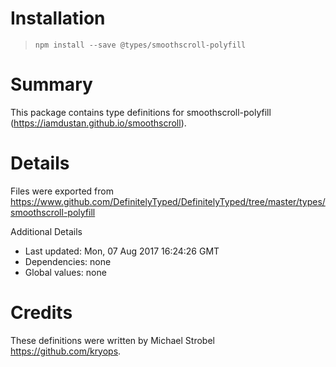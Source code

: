 # Installation
> `npm install --save @types/smoothscroll-polyfill`

# Summary
This package contains type definitions for smoothscroll-polyfill (https://iamdustan.github.io/smoothscroll).

# Details
Files were exported from https://www.github.com/DefinitelyTyped/DefinitelyTyped/tree/master/types/smoothscroll-polyfill

Additional Details
 * Last updated: Mon, 07 Aug 2017 16:24:26 GMT
 * Dependencies: none
 * Global values: none

# Credits
These definitions were written by Michael Strobel <https://github.com/kryops>.
